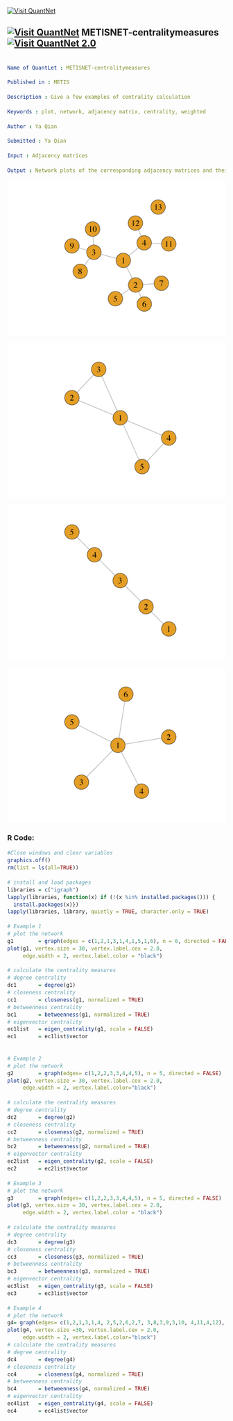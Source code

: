 
[<img src="https://github.com/QuantLet/Styleguide-and-FAQ/blob/master/pictures/banner.png" width="888" alt="Visit QuantNet">](http://quantlet.de/)

## [<img src="https://github.com/QuantLet/Styleguide-and-FAQ/blob/master/pictures/qloqo.png" alt="Visit QuantNet">](http://quantlet.de/) **METISNET-centralitymeasures** [<img src="https://github.com/QuantLet/Styleguide-and-FAQ/blob/master/pictures/QN2.png" width="60" alt="Visit QuantNet 2.0">](http://quantlet.de/)

```yaml

Name of QuantLet : METISNET-centralitymeasures

Published in : METIS

Description : Give a few examples of centrality calculation

Keywords : plot, network, adjacency matrix, centrality, weighted

Author : Ya Qian

Submitted : Ya Qian

Input : Adjacency matrices

Output : Network plots of the corresponding adjacency matrices and their centralities

```

![Picture1](conteg.png)

![Picture2](fork.png)

![Picture3](line.png)

![Picture4](star.png)


### R Code:
```r
#Close windows and clear variables                                                                   
graphics.off()
rm(list = ls(all=TRUE))

# install and load packages
libraries = c("igraph")
lapply(libraries, function(x) if (!(x %in% installed.packages())) {
  install.packages(x)})
lapply(libraries, library, quietly = TRUE, character.only = TRUE)

# Example 1
# plot the network
g1        = graph(edges = c(1,2,1,3,1,4,1,5,1,6), n = 6, directed = FALSE)
plot(g1, vertex.size = 30, vertex.label.cex = 2.0, 
     edge.width = 2, vertex.label.color = "black")

# calculate the centrality measures
# degree centrality
dc1       = degree(g1)
# closeness centrality
cc1       = closeness(g1, normalized = TRUE)
# betweenness centrality
bc1       = betweenness(g1, normalized = TRUE)
# eigenvector centrality
ec1list   = eigen_centrality(g1, scale = FALSE)
ec1       = ec1list$vector


# Example 2
# plot the network
g2        = graph(edges= c(1,2,2,3,3,4,4,5), n = 5, directed = FALSE)
plot(g2, vertex.size = 30, vertex.label.cex = 2.0, 
     edge.width = 2, vertex.label.color="black")

# calculate the centrality measures
# degree centrality
dc2       = degree(g2)
# closeness centrality
cc2       = closeness(g2, normalized = TRUE)
# betweenness centrality
bc2       = betweenness(g2, normalized = TRUE)
# eigenvector centrality
ec2list   = eigen_centrality(g2, scale = FALSE)
ec2       = ec2list$vector

# Example 3
# plot the network
g3        = graph(edges= c(1,2,2,3,3,4,4,5), n = 5, directed = FALSE)
plot(g3, vertex.size = 30, vertex.label.cex = 2.0, 
     edge.width = 2, vertex.label.color = "black")

# calculate the centrality measures
# degree centrality
dc3       = degree(g3)
# closeness centrality
cc3       = closeness(g3, normalized = TRUE)
# betweenness centrality
bc3       = betweenness(g3, normalized = TRUE)
# eigenvector centrality
ec3list   = eigen_centrality(g3, scale = FALSE)
ec3       = ec3list$vector

# Example 4
# plot the network
g4= graph(edges= c(1,2,1,3,1,4, 2,5,2,6,2,7, 3,8,3,9,3,10, 4,11,4,12), n=13, directed = FALSE)
plot(g4, vertex.size =30, vertex.label.cex = 2.0, 
     edge.width = 2, vertex.label.color="black")
# calculate the centrality measures
# degree centrality
dc4       = degree(g4)
# closeness centrality
cc4       = closeness(g4, normalized = TRUE)
# betweenness centrality
bc4       = betweenness(g4, normalized = TRUE)
# eigenvector centrality
ec4list   = eigen_centrality(g4, scale = FALSE)
ec4       = ec4list$vector




```
